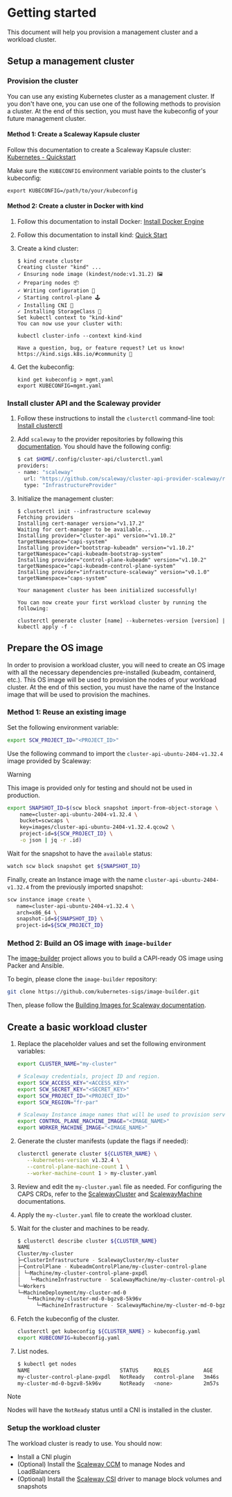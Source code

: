 # Getting started

This document will help you provision a management cluster and a workload cluster.

## Setup a management cluster

### Provision the cluster

You can use any existing Kubernetes cluster as a management cluster. If you don't
have one, you can use one of the following methods to provision a cluster. At the
end of this section, you must have the kubeconfig of your future management cluster.

#### Method 1: Create a Scaleway Kapsule cluster

Follow this documentation to create a Scaleway Kapsule cluster: [Kubernetes - Quickstart](https://www.scaleway.com/en/docs/kubernetes/quickstart/)

Make sure the `KUBECONFIG` environment variable points to the cluster's kubeconfig:

```console
export KUBECONFIG=/path/to/your/kubeconfig
```

#### Method 2: Create a cluster in Docker with kind

1. Follow this documentation to install Docker: [Install Docker Engine](https://docs.docker.com/engine/install/)
2. Follow this documentation to install kind: [Quick Start](https://kind.sigs.k8s.io/docs/user/quick-start/)
3. Create a kind cluster:

   ```console
   $ kind create cluster
   Creating cluster "kind" ...
   ✓ Ensuring node image (kindest/node:v1.31.2) 🖼
   ✓ Preparing nodes 📦
   ✓ Writing configuration 📜
   ✓ Starting control-plane 🕹️
   ✓ Installing CNI 🔌
   ✓ Installing StorageClass 💾
   Set kubectl context to "kind-kind"
   You can now use your cluster with:

   kubectl cluster-info --context kind-kind

   Have a question, bug, or feature request? Let us know! https://kind.sigs.k8s.io/#community 🙂
   ```

4. Get the kubeconfig:

   ```console
   kind get kubeconfig > mgmt.yaml
   export KUBECONFIG=mgmt.yaml
   ```

### Install cluster API and the Scaleway provider

1. Follow these instructions to install the `clusterctl` command-line tool: [Install clusterctl](https://cluster-api.sigs.k8s.io/user/quick-start#install-clusterctl)
2. Add `scaleway` to the provider repositories by following this [documentation](https://cluster-api.sigs.k8s.io/clusterctl/configuration#provider-repositories).
   You should have the following config:

   ```bash
   $ cat $HOME/.config/cluster-api/clusterctl.yaml
   providers:
   - name: "scaleway"
     url: "https://github.com/scaleway/cluster-api-provider-scaleway/releases/latest/infrastructure-components.yaml"
     type: "InfrastructureProvider"
   ```

3. Initialize the management cluster:

   ```console
   $ clusterctl init --infrastructure scaleway
   Fetching providers
   Installing cert-manager version="v1.17.2"
   Waiting for cert-manager to be available...
   Installing provider="cluster-api" version="v1.10.2" targetNamespace="capi-system"
   Installing provider="bootstrap-kubeadm" version="v1.10.2" targetNamespace="capi-kubeadm-bootstrap-system"
   Installing provider="control-plane-kubeadm" version="v1.10.2" targetNamespace="capi-kubeadm-control-plane-system"
   Installing provider="infrastructure-scaleway" version="v0.1.0" targetNamespace="caps-system"

   Your management cluster has been initialized successfully!

   You can now create your first workload cluster by running the following:

   clusterctl generate cluster [name] --kubernetes-version [version] | kubectl apply -f -
   ```

## Prepare the OS image

In order to provision a workload cluster, you will need to create an OS image
with all the necessary dependencies pre-installed (kubeadm, containerd, etc.).
This OS image will be used to provision the nodes of your workload cluster. At the
end of this section, you must have the name of the Instance image that will be used to provision
the machines.

### Method 1: Reuse an existing image

Set the following environment variable:

```bash
export SCW_PROJECT_ID="<PROJECT_ID>"
```

Use the following command to import the `cluster-api-ubuntu-2404-v1.32.4` image provided by Scaleway:

> [!WARNING]
> This image is provided only for testing and should not be used in production.

```bash
export SNAPSHOT_ID=$(scw block snapshot import-from-object-storage \
    name=cluster-api-ubuntu-2404-v1.32.4 \
    bucket=scwcaps \
    key=images/cluster-api-ubuntu-2404-v1.32.4.qcow2 \
    project-id=${SCW_PROJECT_ID} \
    -o json | jq -r .id)
```

Wait for the snapshot to have the `available` status:

```bash
watch scw block snapshot get ${SNAPSHOT_ID}
```

Finally, create an Instance image with the name `cluster-api-ubuntu-2404-v1.32.4` from the previously imported snapshot:

```bash
scw instance image create \
   name=cluster-api-ubuntu-2404-v1.32.4 \
   arch=x86_64 \
   snapshot-id=${SNAPSHOT_ID} \
   project-id=${SCW_PROJECT_ID}
```

### Method 2: Build an OS image with `image-builder`

The [image-builder](https://github.com/kubernetes-sigs/image-builder) project allows
you to build a CAPI-ready OS image using Packer and Ansible.

To begin, please clone the `image-builder` repository:

```bash
git clone https://github.com/kubernetes-sigs/image-builder.git
```

Then, please follow the [Building Images for Scaleway documentation](https://image-builder.sigs.k8s.io/capi/providers/scaleway).

## Create a basic workload cluster

1. Replace the placeholder values and set the following environment variables:

   ```bash
   export CLUSTER_NAME="my-cluster"

   # Scaleway credentials, project ID and region.
   export SCW_ACCESS_KEY="<ACCESS_KEY>"
   export SCW_SECRET_KEY="<SECRET_KEY>"
   export SCW_PROJECT_ID="<PROJECT_ID>"
   export SCW_REGION="fr-par"

   # Scaleway Instance image names that will be used to provision servers.
   export CONTROL_PLANE_MACHINE_IMAGE="<IMAGE_NAME>"
   export WORKER_MACHINE_IMAGE="<IMAGE_NAME>"
   ```

2. Generate the cluster manifests (update the flags if needed):

   ```bash
   clusterctl generate cluster ${CLUSTER_NAME} \
      --kubernetes-version v1.32.4 \
      --control-plane-machine-count 1 \
      --worker-machine-count 1 > my-cluster.yaml
   ```

3. Review and edit the `my-cluster.yaml` file as needed.
   For configuring the CAPS CRDs, refer to the [ScalewayCluster](scalewaycluster.md)
   and [ScalewayMachine](scalewaymachine.md) documentations.
4. Apply the `my-cluster.yaml` file to create the workload cluster.
5. Wait for the cluster and machines to be ready.

   ```bash
   $ clusterctl describe cluster ${CLUSTER_NAME}
   NAME                                                                          READY  SEVERITY  REASON                       SINCE  MESSAGE
   Cluster/my-cluster                                                            True                                          2m19s
   ├─ClusterInfrastructure - ScalewayCluster/my-cluster
   ├─ControlPlane - KubeadmControlPlane/my-cluster-control-plane                 True                                          2m19s
   │ └─Machine/my-cluster-control-plane-pxpdl                                    True                                          3m19s
   │   └─MachineInfrastructure - ScalewayMachine/my-cluster-control-plane-pxpdl
   └─Workers
   └─MachineDeployment/my-cluster-md-0                                         False  Warning   WaitingForAvailableMachines  3m31s  Minimum availability requires 1 replicas, current 0 available
      └─Machine/my-cluster-md-0-bgzv8-5k96v                                     True                                          2m15s
         └─MachineInfrastructure - ScalewayMachine/my-cluster-md-0-bgzv8-5k96v
   ```

6. Fetch the kubeconfig of the cluster.

   ```bash
   clusterctl get kubeconfig ${CLUSTER_NAME} > kubeconfig.yaml
   export KUBECONFIG=kubeconfig.yaml
   ```

7. List nodes.

   ```bash
   $ kubectl get nodes
   NAME                             STATUS     ROLES           AGE     VERSION
   my-cluster-control-plane-pxpdl   NotReady   control-plane   3m46s   v1.32.4
   my-cluster-md-0-bgzv8-5k96v      NotReady   <none>          2m57s   v1.32.4
   ```

> [!NOTE]
> Nodes will have the `NotReady` status until a CNI is installed in the cluster.

### Setup the workload cluster

The workload cluster is ready to use. You should now:

- Install a CNI plugin
- (Optional) Install the [Scaleway CCM](https://github.com/scaleway/scaleway-cloud-controller-manager) to manage Nodes and LoadBalancers
- (Optional) Install the [Scaleway CSI](https://github.com/scaleway/scaleway-csi) driver to manage block volumes and snapshots
